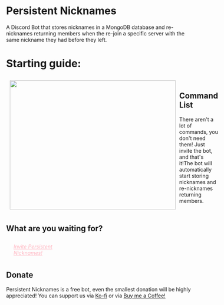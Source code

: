 <style>
    a.invite-now-button {
        display: block;
        width: 140px;
        padding: 10px 20px;
        font-style: italic;
        position: relative;
        left: 0%;
        color: lightpink;
    }
    
    a.invite-now-button:hover {
        background-color: #4BD934;
        color: red;
        cursor: pointer;
    }
    
    img.help-command {
        width: 450px;
        height: 350px;
    }
    
    img.logging-in-toggle {
        width: 450px;
        height: 350px;
    }

   img.store-toggle {
        width: 450px;
        height: 350px;
    }
    
    img.notification-toggle {
        width: 450px;
        height: 350px;
    }
    
    img.online-toggle {
        width: 450px;
        height: 350px;
    }

    img.more-guide {
        width: 450px;
        height: 350px;
    }
    
    .help-starting-guide {
        padding: 10px 10px 10px;
        display: flex;
        padding-left: 2%;
        flex-direction: row;
    }
    
    .logging-in-starting-guide {
        padding: 10px 10px 10px;
        display: flex;
        padding-left: 2%;
        flex-direction: row;
    }

    .store-starting-guide {
        padding: 10px 10px 10px;
        display: flex;
        padding-left: 2%;
        flex-direction: row;
    }
    
    .notification-starting-guide {
        padding: 10px 10px 10px;
        display: flex;
        padding-left: 2%;
        flex-direction: row;
    }


    .more-starting-guide {
        padding: 10px 10px 10px;
        display: flex;
        padding-left: 2%;
        flex-direction: row;
    }
    
    
    .command-help-desc {
        padding-left: 2%;
    }
    
    .logging-in-toggle-desc {
        padding-left: 2%;
    }

    .store-toggle-desc {
        padding-left: 2%;
    }
    
    .notification-toggle-desc {
        padding-left: 2%;
    }
    
    .more-guide-desc {
        padding-left: 2%;
    }

    .more-guide-button {
        display: block;
        width: 140px;
        padding: 10px 20px;
        font-style: italic;
        position: relative;
        left: 0%;
        color: pink;
    }
    
    h5.this-italic {
        font-style: italic;
    }
    
    @media screen and (max-width:900px) {
        .help-starting-guide {
            flex-direction: column;
        }
        .logging-in-starting-guide {
            flex-direction: column;
        }
        .store-starting-guide {
            flex-direction: column;
        }
        .notification-starting-guide {
            flex-direction: column;
        }
        .online-starting-guide {
            flex-direction: column;
        }
        .music-starting-guide {
            flex-direction: column;
        }
        .command-help-desc {
            padding-top: 2%;
        }
        .logging-in-toggle-desc {
            padding-top: 2%;
        }
        .store-toggle-desc {
            padding-top: 2%;
        }
        .automod-toggle-desc {
            padding-top: 2%;
        }
        .more-guide-desc {
            padding-top: 2%;
        }
    }
</style>

<h1><b>Persistent Nicknames</b></h1>
<p>
    A Discord Bot that stores nicknames in a MongoDB database and re-nicknames returning members when the re-join a specific server with the same nickname they had before they left.
</p>
<h1>Starting guide:</h1>
<div class="help-starting-guide">
    <img class="help-command" src="https://cdn.upload.systems/uploads/an6Ptmh7.png" />
    <div class="command-help-desc">
        <h2>Command List</h2>
        <p>There aren't a lot of commands, you don't need them! Just <bold>invite the bot, and that's it!</bold>The bot will automatically start storing nicknames and re-nicknames returning members.</p>
    </div>
</div>

</div>
<h2>What are you waiting for?</h2>
<a class="invite-now-button" href="https://discord.com/api/oauth2/authorize?client_id=1038443411646189690&permissions=134217728&scope=bot">Invite Persistent Nicknames!</a>

<div id="donate" style="margin-top: 20px;">
    <h2>Donate</h2>
    <p>Persistent Nicknames is a free bot, even the smallest donation will be highly appreciated! You can support us via <a href="https://ko-fi.com/connordoesdev">Ko-fi</a> or via <a href="https://www.buymeacoffee.com/connordouijo">Buy me a Coffee!</p>
</div>